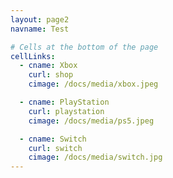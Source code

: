 ```yaml
---
layout: page2
navname: Test

# Cells at the bottom of the page
cellLinks:
  - cname: Xbox
    curl: shop
    cimage: /docs/media/xbox.jpeg

  - cname: PlayStation
    curl: playstation
    cimage: /docs/media/ps5.jpeg

  - cname: Switch
    curl: switch
    cimage: /docs/media/switch.jpg
---
```


